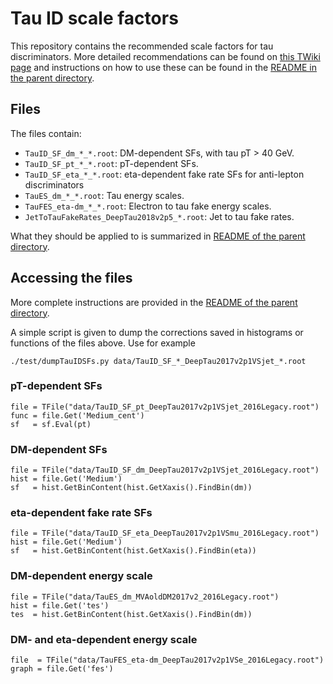# Tau ID scale factors

This repository contains the recommended scale factors for tau discriminators.
More detailed recommendations can be found on [this TWiki page](https://twiki.cern.ch/twiki/bin/viewauth/CMS/TauIDRecommendationForRun2)
and instructions on how to use these can be found in the [README in the parent directory](../../../#tau-id-scale-factors).


## Files

The files contain:
* `TauID_SF_dm_*_*.root`: DM-dependent SFs, with tau pT > 40 GeV.
* `TauID_SF_pt_*_*.root`: pT-dependent SFs.
* `TauID_SF_eta_*_*.root`: eta-dependent fake rate SFs for anti-lepton discriminators
* `TauES_dm_*_*.root`: Tau energy scales.
* `TauFES_eta-dm_*_*.root`: Electron to tau fake energy scales.
* `JetToTauFakeRates_DeepTau2018v2p5_*.root`: Jet to tau fake rates.

What they should be applied to is summarized in [README of the parent directory](../../../#summary-of-available-sfs).


## Accessing the files

More complete instructions are provided in the [README of the parent directory](../../../#tau-id-scale-factors).

A simple script is given to dump the corrections saved in histograms or functions of the files above. Use for example
```
./test/dumpTauIDSFs.py data/TauID_SF_*_DeepTau2017v2p1VSjet_*.root
```

### pT-dependent SFs
```
file = TFile("data/TauID_SF_pt_DeepTau2017v2p1VSjet_2016Legacy.root")
func = file.Get('Medium_cent')
sf   = sf.Eval(pt)
```

### DM-dependent SFs
```
file = TFile("data/TauID_SF_dm_DeepTau2017v2p1VSjet_2016Legacy.root")
hist = file.Get('Medium')
sf   = hist.GetBinContent(hist.GetXaxis().FindBin(dm))
```

### eta-dependent fake rate SFs

```
file = TFile("data/TauID_SF_eta_DeepTau2017v2p1VSmu_2016Legacy.root")
hist = file.Get('Medium')
sf   = hist.GetBinContent(hist.GetXaxis().FindBin(eta))
```

### DM-dependent energy scale

```
file = TFile("data/TauES_dm_MVAoldDM2017v2_2016Legacy.root")
hist = file.Get('tes')
tes  = hist.GetBinContent(hist.GetXaxis().FindBin(dm))
```

### DM- and eta-dependent energy scale

```
file  = TFile("data/TauFES_eta-dm_DeepTau2017v2p1VSe_2016Legacy.root")
graph = file.Get('fes')
```
